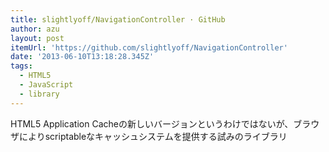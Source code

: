 ```yaml
---
title: slightlyoff/NavigationController · GitHub
author: azu
layout: post
itemUrl: 'https://github.com/slightlyoff/NavigationController'
date: '2013-06-10T13:18:28.345Z'
tags:
  - HTML5
  - JavaScript
  - library
---
```

HTML5 Application Cacheの新しいバージョンというわけではないが、ブラウザによりscriptableなキャッシュシステムを提供する試みのライブラリ
